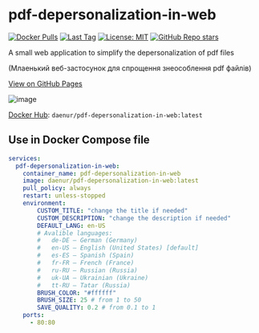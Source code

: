 # pdf-depersonalization-in-web

[![Docker Pulls](https://img.shields.io/docker/pulls/daenur/pdf-depersonalization-in-web)](https://hub.docker.com/r/daenur/pdf-depersonalization-in-web)
[![Last Tag](https://img.shields.io/github/v/tag/riv-gh/pdf-depersonalization-in-web)](https://github.com/riv-gh/pdf-depersonalization-in-web/tags)
[![License: MIT](https://img.shields.io/badge/License-MIT-blue.svg)](https://opensource.org/licenses/MIT)
[![GitHub Repo stars](https://img.shields.io/github/stars/riv-gh/pdf-depersonalization-in-web?style=social)](https://github.com/riv-gh/pdf-depersonalization-in-web)

A small web application to simplify the depersonalization of pdf files

(Млаенький веб-застосунок для спрощення знеособлення pdf файлів)

[View on GitHub Pages](https://riv-gh.github.io/pdf-depersonalization-in-web/)


![image](https://github.com/user-attachments/assets/81d36fbf-6e25-40e6-b3d7-c81ca7ed8f9f)





[Docker Hub](https://hub.docker.com/r/daenur/pdf-depersonalization-in-web): `daenur/pdf-depersonalization-in-web:latest`

## Use in Docker Compose file

```yml
services:
  pdf-depersonalization-in-web:
    container_name: pdf-depersonalization-in-web
    image: daenur/pdf-depersonalization-in-web:latest
    pull_policy: always
    restart: unless-stopped
    environment:
        CUSTOM_TITLE: "change the title if needed"
        CUSTOM_DESCRIPTION: "change the description if needed"
        DEFAULT_LANG: en-US
        # Avalible languages:
        #   de-DE – German (Germany)
        #   en-US – English (United States) [default]
        #   es-ES – Spanish (Spain)
        #   fr-FR – French (France)
        #   ru-RU – Russian (Russia)
        #   uk-UA – Ukrainian (Ukraine)
        #   tt-RU – Tatar (Russia)
        BRUSH_COLOR: "#ffffff"
        BRUSH_SIZE: 25 # from 1 to 50
        SAVE_QUALITY: 0.2 # from 0.1 to 1
    ports:
      - 80:80
```
